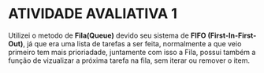 # ATIVIDADE AVALIATIVA 1
Utilizei o metodo de **Fila(Queue)** devido seu sistema de **FIFO (First-In-First-Out)**, já que era uma lista de tarefas a ser feita, normalmente a que veio primeiro tem mais prioriadade,
juntamente com isso a Fila, possui também a função de vizualizar a próxima tarefa na fila, sem iterar ou remover o item.
